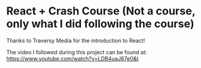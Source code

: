 # React + Crash Course (Not a course, only what I did following the course)

Thanks to Traversy Media for the introduction to React!

The video I followed during this project can be found at: 
https://www.youtube.com/watch?v=LDB4uaJ87e0&t
